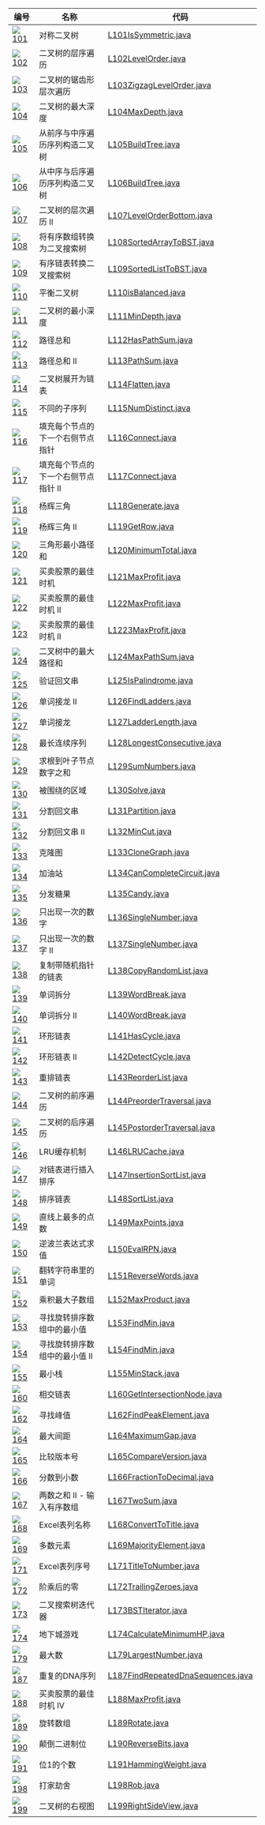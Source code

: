 |编号|名称|代码|
|----|---|----|
|[![](./img/easy.svg) 101](https://leetcode-cn.com/problems/symmetric-tree/)|对称二叉树|[L101IsSymmetric.java](https://github.com/ybjx/Leetcode/blob/master/solution/src/main/java/com/ybjx/leetcode/solution/_0101_0200/L101IsSymmetric.java)|
|[![](./img/middle.svg) 102](https://leetcode-cn.com/problems/binary-tree-level-order-traversal/)|二叉树的层序遍历|[L102LevelOrder.java](https://github.com/ybjx/Leetcode/blob/master/solution/src/main/java/com/ybjx/leetcode/solution/_0101_0200/L102LevelOrder.java)|
|[![](./img/middle.svg) 103](https://leetcode-cn.com/problems/binary-tree-zigzag-level-order-traversal/)|二叉树的锯齿形层次遍历|[L103ZigzagLevelOrder.java](https://github.com/ybjx/Leetcode/blob/master/solution/src/main/java/com/ybjx/leetcode/solution/_0101_0200/L103ZigzagLevelOrder.java)|
|[![](./img/easy.svg) 104](https://leetcode-cn.com/problems/maximum-depth-of-binary-tree/)|二叉树的最大深度|[L104MaxDepth.java](https://github.com/ybjx/Leetcode/blob/master/solution/src/main/java/com/ybjx/leetcode/solution/_0101_0200/L104MaxDepth.java)|
|[![](./img/middle.svg) 105](https://leetcode-cn.com/problems/construct-binary-tree-from-preorder-and-inorder-traversal/)|从前序与中序遍历序列构造二叉树|[L105BuildTree.java](https://github.com/ybjx/Leetcode/blob/master/solution/src/main/java/com/ybjx/leetcode/solution/_0101_0200/L105BuildTree.java)|
|[![](./img/middle.svg) 106](https://leetcode-cn.com/problems/construct-binary-tree-from-inorder-and-postorder-traversal/)|从中序与后序遍历序列构造二叉树|[L106BuildTree.java](https://github.com/ybjx/Leetcode/blob/master/solution/src/main/java/com/ybjx/leetcode/solution/_0101_0200/L106BuildTree.java)|
|[![](./img/easy.svg) 107](https://leetcode-cn.com/problems/binary-tree-level-order-traversal-ii/)|二叉树的层次遍历 II|[L107LevelOrderBottom.java](https://github.com/ybjx/Leetcode/blob/master/solution/src/main/java/com/ybjx/leetcode/solution/_0101_0200/L107LevelOrderBottom.java)|
|[![](./img/easy.svg) 108](https://leetcode-cn.com/problems/convert-sorted-array-to-binary-search-tree/)|将有序数组转换为二叉搜索树|[L108SortedArrayToBST.java](https://github.com/ybjx/Leetcode/blob/master/solution/src/main/java/com/ybjx/leetcode/solution/_0101_0200/L108SortedArrayToBST.java)|
|[![](./img/middle.svg) 109](https://leetcode-cn.com/problems/convert-sorted-list-to-binary-search-tree/)|有序链表转换二叉搜索树|[L109SortedListToBST.java](https://github.com/ybjx/Leetcode/blob/master/solution/src/main/java/com/ybjx/leetcode/solution/_0101_0200/L109SortedListToBST.java)|
|[![](./img/easy.svg) 110](https://leetcode-cn.com/problems/balanced-binary-tree/)|平衡二叉树|[L110isBalanced.java](https://github.com/ybjx/Leetcode/blob/master/solution/src/main/java/com/ybjx/leetcode/solution/_0101_0200/L110isBalanced.java)|
|[![](./img/easy.svg) 111](https://leetcode-cn.com/problems/minimum-depth-of-binary-tree/)|二叉树的最小深度|[L111MinDepth.java](https://github.com/ybjx/Leetcode/blob/master/solution/src/main/java/com/ybjx/leetcode/solution/_0101_0200/L111MinDepth.java)|
|[![](./img/easy.svg) 112](https://leetcode-cn.com/problems/path-sum/)|路径总和|[L112HasPathSum.java](https://github.com/ybjx/Leetcode/blob/master/solution/src/main/java/com/ybjx/leetcode/solution/_0101_0200/L112HasPathSum.java)|
|[![](./img/middle.svg) 113](https://leetcode-cn.com/problems/path-sum-ii/)|路径总和 II|[L113PathSum.java](https://github.com/ybjx/Leetcode/blob/master/solution/src/main/java/com/ybjx/leetcode/solution/_0101_0200/L113PathSum.java)|
|[![](./img/easy.svg) 114](https://leetcode-cn.com/problems/flatten-binary-tree-to-linked-list/)|二叉树展开为链表|[L114Flatten.java](https://github.com/ybjx/Leetcode/blob/master/solution/src/main/java/com/ybjx/leetcode/solution/_0101_0200/L114Flatten.java)|
|[![](./img/hard.svg) 115](https://leetcode-cn.com/problems/distinct-subsequences/)|不同的子序列|[L115NumDistinct.java](https://github.com/ybjx/Leetcode/blob/master/solution/src/main/java/com/ybjx/leetcode/solution/_0101_0200/L115NumDistinct.java)|
|[![](./img/middle.svg) 116](https://leetcode-cn.com/problems/populating-next-right-pointers-in-each-node/)|填充每个节点的下一个右侧节点指针|[L116Connect.java](https://github.com/ybjx/Leetcode/blob/master/solution/src/main/java/com/ybjx/leetcode/solution/_0101_0200/L116Connect.java)|
|[![](./img/middle.svg) 117](https://leetcode-cn.com/problems/populating-next-right-pointers-in-each-node-ii/)|填充每个节点的下一个右侧节点指针 II|[L117Connect.java](https://github.com/ybjx/Leetcode/blob/master/solution/src/main/java/com/ybjx/leetcode/solution/_0101_0200/L117Connect.java)|
|[![](./img/easy.svg) 118](https://leetcode-cn.com/problems/pascals-triangle/)|杨辉三角|[L118Generate.java](https://github.com/ybjx/Leetcode/blob/master/solution/src/main/java/com/ybjx/leetcode/solution/_0101_0200/L118Generate.java)|
|[![](./img/easy.svg) 119](https://leetcode-cn.com/problems/pascals-triangle-ii/)|杨辉三角 II|[L119GetRow.java](https://github.com/ybjx/Leetcode/blob/master/solution/src/main/java/com/ybjx/leetcode/solution/_0101_0200/L119GetRow.java)|
|[![](./img/middle.svg) 120](https://leetcode-cn.com/problems/triangle/)|三角形最小路径和|[L120MinimumTotal.java](https://github.com/ybjx/Leetcode/blob/master/solution/src/main/java/com/ybjx/leetcode/solution/_0101_0200/L120MinimumTotal.java)|
|[![](./img/easy.svg) 121](https://leetcode-cn.com/problems/best-time-to-buy-and-sell-stock/)|买卖股票的最佳时机|[L121MaxProfit.java](https://github.com/ybjx/Leetcode/blob/master/solution/src/main/java/com/ybjx/leetcode/solution/_0101_0200/L121MaxProfit.java)|
|[![](./img/easy.svg) 122](https://leetcode-cn.com/problems/best-time-to-buy-and-sell-stock-ii/)|买卖股票的最佳时机 II|[L122MaxProfit.java](https://github.com/ybjx/Leetcode/blob/master/solution/src/main/java/com/ybjx/leetcode/solution/_0101_0200/L122MaxProfit.java)|
|[![](./img/hard.svg) 123](https://leetcode-cn.com/problems/best-time-to-buy-and-sell-stock-iii/)|买卖股票的最佳时机 II|[L1223MaxProfit.java](https://github.com/ybjx/Leetcode/blob/master/solution/src/main/java/com/ybjx/leetcode/solution/_0101_0200/L123MaxProfit.java)|
|[![](./img/hard.svg) 124](https://leetcode-cn.com/problems/binary-tree-maximum-path-sum/)|二叉树中的最大路径和|[L124MaxPathSum.java](https://github.com/ybjx/Leetcode/blob/master/solution/src/main/java/com/ybjx/leetcode/solution/_0101_0200/L124MaxPathSum.java)|
|[![](./img/easy.svg) 125](https://leetcode-cn.com/problems/valid-palindrome/)|验证回文串|[L125IsPalindrome.java](https://github.com/ybjx/Leetcode/blob/master/solution/src/main/java/com/ybjx/leetcode/solution/_0101_0200/L125IsPalindrome.java)|
|[![](./img/hard.svg) 126](https://leetcode-cn.com/problems/word-ladder-ii/)|单词接龙 II|[L126FindLadders.java](https://github.com/ybjx/Leetcode/blob/master/solution/src/main/java/com/ybjx/leetcode/solution/_0101_0200/L126FindLadders.java)|
|[![](./img/middle.svg) 127](https://leetcode-cn.com/problems/word-ladder/)|单词接龙|[L127LadderLength.java](https://github.com/ybjx/Leetcode/blob/master/solution/src/main/java/com/ybjx/leetcode/solution/_0101_0200/L127LadderLength.java)|
|[![](./img/hard.svg) 128](https://leetcode-cn.com/problems/longest-consecutive-sequence/)|最长连续序列|[L128LongestConsecutive.java](https://github.com/ybjx/Leetcode/blob/master/solution/src/main/java/com/ybjx/leetcode/solution/_0101_0200/L128LongestConsecutive.java)|
|[![](./img/middle.svg) 129](https://leetcode-cn.com/problems/sum-root-to-leaf-numbers/)|求根到叶子节点数字之和|[L129SumNumbers.java](https://github.com/ybjx/Leetcode/blob/master/solution/src/main/java/com/ybjx/leetcode/solution/_0101_0200/L129SumNumbers.java)|
|[![](./img/middle.svg) 130](https://leetcode-cn.com/problems/surrounded-regions/)|被围绕的区域|[L130Solve.java](https://github.com/ybjx/Leetcode/blob/master/solution/src/main/java/com/ybjx/leetcode/solution/_0101_0200/L130Solve.java)|
|[![](./img/middle.svg) 131](https://leetcode-cn.com/problems/palindrome-partitioning/)|分割回文串|[L131Partition.java](https://github.com/ybjx/Leetcode/blob/master/solution/src/main/java/com/ybjx/leetcode/solution/_0101_0200/L131Partition.java)|
|[![](./img/hard.svg) 132](https://leetcode-cn.com/problems/palindrome-partitioning-ii/)|分割回文串 II|[L132MinCut.java](https://github.com/ybjx/Leetcode/blob/master/solution/src/main/java/com/ybjx/leetcode/solution/_0101_0200/L132MinCut.java)|
|[![](./img/middle.svg) 133](https://leetcode-cn.com/problems/clone-graph/)|克隆图|[L133CloneGraph.java](https://github.com/ybjx/Leetcode/blob/master/solution/src/main/java/com/ybjx/leetcode/solution/_0101_0200/L133CloneGraph.java)|
|[![](./img/middle.svg) 134](https://leetcode-cn.com/problems/gas-station/)|加油站|[L134CanCompleteCircuit.java](https://github.com/ybjx/Leetcode/blob/master/solution/src/main/java/com/ybjx/leetcode/solution/_0101_0200/L134CanCompleteCircuit.java)|
|[![](./img/hard.svg) 135](https://leetcode-cn.com/problems/candy/)|分发糖果|[L135Candy.java](https://github.com/ybjx/Leetcode/blob/master/solution/src/main/java/com/ybjx/leetcode/solution/_0101_0200/L135Candy.java)|
|[![](./img/easy.svg) 136](https://leetcode-cn.com/problems/single-number/)|只出现一次的数字|[L136SingleNumber.java](https://github.com/ybjx/Leetcode/blob/master/solution/src/main/java/com/ybjx/leetcode/solution/_0101_0200/L136SingleNumber.java)|
|[![](./img/middle.svg) 137](https://leetcode-cn.com/problems/single-number-ii/)|只出现一次的数字 II|[L137SingleNumber.java](https://github.com/ybjx/Leetcode/blob/master/solution/src/main/java/com/ybjx/leetcode/solution/_0101_0200/L137SingleNumber.java)|
|[![](./img/middle.svg) 138](https://leetcode-cn.com/problems/copy-list-with-random-pointer/)|复制带随机指针的链表|[L138CopyRandomList.java](https://github.com/ybjx/Leetcode/blob/master/solution/src/main/java/com/ybjx/leetcode/solution/_0101_0200/L138CopyRandomList.java)|
|[![](./img/middle.svg) 139](https://leetcode-cn.com/problems/word-break/)|单词拆分|[L139WordBreak.java](https://github.com/ybjx/Leetcode/blob/master/solution/src/main/java/com/ybjx/leetcode/solution/_0101_0200/L139WordBreak.java)|
|[![](./img/hard.svg) 140](https://leetcode-cn.com/problems/word-break-ii/)|单词拆分 II|[L140WordBreak.java](https://github.com/ybjx/Leetcode/blob/master/solution/src/main/java/com/ybjx/leetcode/solution/_0101_0200/L140WordBreak.java)|
|[![](./img/easy.svg) 141](https://leetcode-cn.com/problems/linked-list-cycle/)|环形链表|[L141HasCycle.java](https://github.com/ybjx/Leetcode/blob/master/solution/src/main/java/com/ybjx/leetcode/solution/_0101_0200/L141HasCycle.java)|
|[![](./img/middle.svg) 142](https://leetcode-cn.com/problems/linked-list-cycle-ii/)|环形链表 II|[L142DetectCycle.java](https://github.com/ybjx/Leetcode/blob/master/solution/src/main/java/com/ybjx/leetcode/solution/_0101_0200/L142DetectCycle.java)|
|[![](./img/middle.svg) 143](https://leetcode-cn.com/problems/reorder-list/)|重排链表|[L143ReorderList.java](https://github.com/ybjx/Leetcode/blob/master/solution/src/main/java/com/ybjx/leetcode/solution/_0101_0200/L143ReorderList.java)|
|[![](./img/middle.svg) 144](https://leetcode-cn.com/problems/binary-tree-preorder-traversal/)|二叉树的前序遍历|[L144PreorderTraversal.java](https://github.com/ybjx/Leetcode/blob/master/solution/src/main/java/com/ybjx/leetcode/solution/_0101_0200/L144PreorderTraversal.java)|
|[![](./img/hard.svg) 145](https://leetcode-cn.com/problems/binary-tree-postorder-traversal/)|二叉树的后序遍历|[L145PostorderTraversal.java](https://github.com/ybjx/Leetcode/blob/master/solution/src/main/java/com/ybjx/leetcode/solution/_0101_0200/L145PostorderTraversal.java)|
|[![](./img/middle.svg) 146](https://leetcode-cn.com/problems/lru-cache/)|LRU缓存机制|[L146LRUCache.java](https://github.com/ybjx/Leetcode/blob/master/solution/src/main/java/com/ybjx/leetcode/solution/_0101_0200/L146LRUCache.java)|
|[![](./img/middle.svg) 147](https://leetcode-cn.com/problems/insertion-sort-list/)|对链表进行插入排序|[L147InsertionSortList.java](https://github.com/ybjx/Leetcode/blob/master/solution/src/main/java/com/ybjx/leetcode/solution/_0101_0200/L147InsertionSortList.java)|
|[![](./img/middle.svg) 148](https://leetcode-cn.com/problems/sort-list/)|排序链表|[L148SortList.java](https://github.com/ybjx/Leetcode/blob/master/solution/src/main/java/com/ybjx/leetcode/solution/_0101_0200/L148SortList.java)|
|[![](./img/hard.svg) 149](https://leetcode-cn.com/problems/max-points-on-a-line/)|直线上最多的点数|[L149MaxPoints.java](https://github.com/ybjx/Leetcode/blob/master/solution/src/main/java/com/ybjx/leetcode/solution/_0101_0200/L149MaxPoints.java)|
|[![](./img/middle.svg) 150](https://leetcode-cn.com/problems/evaluate-reverse-polish-notation/)|逆波兰表达式求值|[L150EvalRPN.java](https://github.com/ybjx/Leetcode/blob/master/solution/src/main/java/com/ybjx/leetcode/solution/_0101_0200/L150EvalRPN.java)|
|[![](./img/middle.svg) 151](https://leetcode-cn.com/problems/reverse-words-in-a-string/)|翻转字符串里的单词|[L151ReverseWords.java](https://github.com/ybjx/Leetcode/blob/master/solution/src/main/java/com/ybjx/leetcode/solution/_0101_0200/L151ReverseWords.java)|
|[![](./img/middle.svg) 152](https://leetcode-cn.com/problems/maximum-product-subarray/)|乘积最大子数组|[L152MaxProduct.java](https://github.com/ybjx/Leetcode/blob/master/solution/src/main/java/com/ybjx/leetcode/solution/_0101_0200/L152MaxProduct.java)|
|[![](./img/middle.svg) 153](https://leetcode-cn.com/problems/find-minimum-in-rotated-sorted-array/)|寻找旋转排序数组中的最小值|[L153FindMin.java](https://github.com/ybjx/Leetcode/blob/master/solution/src/main/java/com/ybjx/leetcode/solution/_0101_0200/L153FindMin.java)|
|[![](./img/hard.svg) 154](https://leetcode-cn.com/problems/find-minimum-in-rotated-sorted-array-ii/)|寻找旋转排序数组中的最小值 II|[L154FindMin.java](https://github.com/ybjx/Leetcode/blob/master/solution/src/main/java/com/ybjx/leetcode/solution/_0101_0200/L154FindMin.java)|
|[![](./img/easy.svg) 155](https://leetcode-cn.com/problems/min-stack/)|最小栈|[L155MinStack.java](https://github.com/ybjx/Leetcode/blob/master/solution/src/main/java/com/ybjx/leetcode/solution/_0101_0200/L155MinStack.java)|
|[![](./img/easy.svg) 160](https://leetcode-cn.com/problems/intersection-of-two-linked-lists/)|相交链表|[L160GetIntersectionNode.java](https://github.com/ybjx/Leetcode/blob/master/solution/src/main/java/com/ybjx/leetcode/solution/_0101_0200/L160GetIntersectionNode.java)|
|[![](./img/middle.svg) 162](https://leetcode-cn.com/problems/find-peak-element/)|寻找峰值|[L162FindPeakElement.java](https://github.com/ybjx/Leetcode/blob/master/solution/src/main/java/com/ybjx/leetcode/solution/_0101_0200/L162FindPeakElement.java)|
|[![](./img/hard.svg) 164](https://leetcode-cn.com/problems/maximum-gap/)|最大间距|[L164MaximumGap.java](https://github.com/ybjx/Leetcode/blob/master/solution/src/main/java/com/ybjx/leetcode/solution/_0101_0200/L164MaximumGap.java)|
|[![](./img/middle.svg) 165](https://leetcode-cn.com/problems/compare-version-numbers/)|比较版本号|[L165CompareVersion.java](https://github.com/ybjx/Leetcode/blob/master/solution/src/main/java/com/ybjx/leetcode/solution/_0101_0200/L165CompareVersion.java)|
|[![](./img/middle.svg) 166](https://leetcode-cn.com/problems/fraction-to-recurring-decimal/)|分数到小数|[L166FractionToDecimal.java](https://github.com/ybjx/Leetcode/blob/master/solution/src/main/java/com/ybjx/leetcode/solution/_0101_0200/L166FractionToDecimal.java)|
|[![](./img/easy.svg) 167](https://leetcode-cn.com/problems/two-sum-ii-input-array-is-sorted/)|两数之和 II - 输入有序数组|[L167TwoSum.java](https://github.com/ybjx/Leetcode/blob/master/solution/src/main/java/com/ybjx/leetcode/solution/_0101_0200/L167TwoSum.java)|
|[![](./img/easy.svg) 168](https://leetcode-cn.com/problems/excel-sheet-column-title/)|Excel表列名称|[L168ConvertToTitle.java](https://github.com/ybjx/Leetcode/blob/master/solution/src/main/java/com/ybjx/leetcode/solution/_0101_0200/L168ConvertToTitle.java)|
|[![](./img/easy.svg) 169](https://leetcode-cn.com/problems/majority-element/)|多数元素|[L169MajorityElement.java](https://github.com/ybjx/Leetcode/blob/master/solution/src/main/java/com/ybjx/leetcode/solution/_0101_0200/L169MajorityElement.java)|
|[![](./img/easy.svg) 171](https://leetcode-cn.com/problems/excel-sheet-column-number/)|Excel表列序号|[L171TitleToNumber.java](https://github.com/ybjx/Leetcode/blob/master/solution/src/main/java/com/ybjx/leetcode/solution/_0101_0200/L171TitleToNumber.java)|
|[![](./img/easy.svg) 172](https://leetcode-cn.com/problems/factorial-trailing-zeroes/)|阶乘后的零|[L172TrailingZeroes.java](https://github.com/ybjx/Leetcode/blob/master/solution/src/main/java/com/ybjx/leetcode/solution/_0101_0200/L172TrailingZeroes.java)|
|[![](./img/middle.svg) 173](https://leetcode-cn.com/problems/binary-search-tree-iterator/)|二叉搜索树迭代器|[L173BSTIterator.java](https://github.com/ybjx/Leetcode/blob/master/solution/src/main/java/com/ybjx/leetcode/solution/_0101_0200/L173BSTIterator.java)|
|[![](./img/hard.svg) 174](https://leetcode-cn.com/problems/dungeon-game/)|地下城游戏|[L174CalculateMinimumHP.java](https://github.com/ybjx/Leetcode/blob/master/solution/src/main/java/com/ybjx/leetcode/solution/_0101_0200/L174CalculateMinimumHP.java)|
|[![](./img/middle.svg) 179](https://leetcode-cn.com/problems/largest-number/)|最大数|[L179LargestNumber.java](https://github.com/ybjx/Leetcode/blob/master/solution/src/main/java/com/ybjx/leetcode/solution/_0101_0200/L179LargestNumber.java)|
|[![](./img/middle.svg) 187](https://leetcode-cn.com/problems/repeated-dna-sequences/)|重复的DNA序列|[L187FindRepeatedDnaSequences.java](https://github.com/ybjx/Leetcode/blob/master/solution/src/main/java/com/ybjx/leetcode/solution/_0101_0200/L187FindRepeatedDnaSequences.java)|
|[![](./img/hard.svg) 188](https://leetcode-cn.com/problems/best-time-to-buy-and-sell-stock-iv/)|买卖股票的最佳时机 IV|[L188MaxProfit.java](https://github.com/ybjx/Leetcode/blob/master/solution/src/main/java/com/ybjx/leetcode/solution/_0101_0200/L188MaxProfit.java)|
|[![](./img/easy.svg) 189](https://leetcode-cn.com/problems/rotate-array/)|旋转数组|[L189Rotate.java](https://github.com/ybjx/Leetcode/blob/master/solution/src/main/java/com/ybjx/leetcode/solution/_0101_0200/L189Rotate.java)|
|[![](./img/easy.svg) 190](https://leetcode-cn.com/problems/reverse-bits/)|颠倒二进制位|[L190ReverseBits.java](https://github.com/ybjx/Leetcode/blob/master/solution/src/main/java/com/ybjx/leetcode/solution/_0101_0200/L190ReverseBits.java)|
|[![](./img/easy.svg) 191](https://leetcode-cn.com/problems/number-of-1-bits/)|位1的个数|[L191HammingWeight.java](https://github.com/ybjx/Leetcode/blob/master/solution/src/main/java/com/ybjx/leetcode/solution/_0101_0200/L191HammingWeight.java)|
|[![](./img/easy.svg) 198](https://leetcode-cn.com/problems/house-robber/)|打家劫舍|[L198Rob.java](https://github.com/ybjx/Leetcode/blob/master/solution/src/main/java/com/ybjx/leetcode/solution/_0101_0200/L198Rob.java)|
|[![](./img/middle.svg) 199](https://leetcode-cn.com/problems/binary-tree-right-side-view/)|二叉树的右视图|[L199RightSideView.java](https://github.com/ybjx/Leetcode/blob/master/solution/src/main/java/com/ybjx/leetcode/solution/_0101_0200/L199RightSideView.java)|
